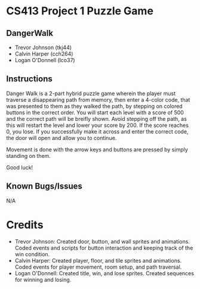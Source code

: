 # CS413 Project 1 Puzzle Game

## DangerWalk

* Trevor Johnson (tkj44)
* Calvin Harper (cch264)
* Logan O'Donnell (lco37)

## Instructions

Danger Walk is a 2-part hybrid puzzle game wherein the player must traverse a disappearing path from memory, then enter a 4-color code, that was presented to them as they walked the path, by stepping on colored buttons in the correct order. You will start each level with a score of 500 and the correct path will be breifly shown. Avoid stepping off the path, as this will restart the level and lower your score by 200. If the score reaches 0, you lose. If you successfully make it across and enter the correct code, the door will open and allow you to continue. 

Movement is done with the arrow keys and buttons are pressed by simply standing on them. 

Good luck!

## Known Bugs/Issues

N/A

# Credits

* Trevor Johnson: Created door, button, and wall sprites and animations. Coded events and scripts for button interaction and keeping track of the win condition.
* Calvin Harper: Created player, floor, and tile sprites and animations. Coded events for player movement, room setup, and path traversal.
* Logan O'Donnell: Created title, win, and lose sprites. Created sequences for winning and losing.
